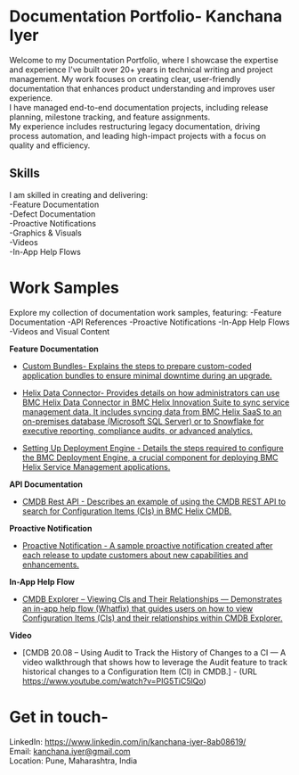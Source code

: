# Documentation Portfolio- Kanchana Iyer

Welcome to my Documentation Portfolio, where I showcase the expertise and experience I've built over 20+ years in technical writing and project management. My work focuses on creating clear, user-friendly documentation that enhances product understanding and improves user experience.  
I have managed end-to-end documentation projects, including release planning, milestone tracking, and feature assignments.  
My experience includes restructuring legacy documentation, driving process automation, and leading high-impact projects with a focus on quality and efficiency.

## Skills
I am skilled in creating and delivering:  
-Feature Documentation  
-Defect Documentation  
-Proactive Notifications  
-Graphics & Visuals  
-Videos   
-In-App Help Flows

# Work Samples

Explore my collection of documentation work samples, featuring:
-Feature Documentation
-API References
-Proactive Notifications
-In-App Help Flows
-Videos and Visual Content

**Feature Documentation**

- [Custom Bundles- Explains the steps to prepare custom-coded application bundles to ensure minimal downtime during an upgrade. ](Documentation-Samples/1_CustomBundles.pdf)

- [Helix Data Connector- Provides details on how administrators can use BMC Helix Data Connector in BMC Helix Innovation Suite to sync service management data. It includes syncing data from BMC Helix SaaS to an on-premises database (Microsoft SQL Server) or to Snowflake for executive reporting, compliance audits, or advanced analytics.](Documentation-Samples/2_HelixDataConnector.pdf)

- [Setting Up Deployment Engine - Details the steps required to configure the BMC Deployment Engine, a crucial component for deploying BMC Helix Service Management applications. ](Documentation-Samples/3_SettingUpDeploymentEngine.pdf)

**API Documentation**

- [ CMDB Rest API -  Describes an example of using the CMDB REST API to search for Configuration Items (CIs) in BMC Helix CMDB.](Documentation-Samples/4_REST_API.pdf)

**Proactive Notification**
- [Proactive Notification - A sample proactive notification created after each release to update customers about new capabilities and enhancements. ](Documentation-Samples/5_ProactiveNotification.pdf)

**In-App Help Flow**
- [CMDB Explorer – Viewing CIs and Their Relationships — Demonstrates an in-app help flow (Whatfix) that guides users on how to view Configuration Items (CIs) and their relationships within CMDB Explorer.](Documentation-Samples/6_Viewing_CIs_and_their_relationships_in_CMDB_Explorer_InAppFlow.pdf)

**Video**

- [CMDB 20.08 – Using Audit to Track the History of Changes to a CI — A video walkthrough that shows how to leverage the Audit feature to track historical changes to a Configuration Item (CI) in CMDB.] - (URL <https://www.youtube.com/watch?v=PIG5TiC5lQo>)



# Get in touch-  
LinkedIn: https://www.linkedin.com/in/kanchana-iyer-8ab08619/  
Email: kanchana.iyer@gmail.com  
Location: Pune, Maharashtra, India


